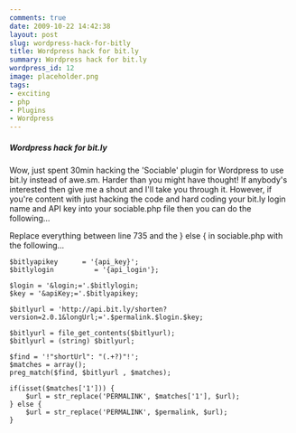 ```yaml
---
comments: true
date: 2009-10-22 14:42:38
layout: post
slug: wordpress-hack-for-bitly
title: Wordpress hack for bit.ly
summary: Wordpress hack for bit.ly
wordpress_id: 12
image: placeholder.png
tags:
- exciting
- php
- Plugins
- Wordpress
---
```


#####  Wordpress hack for bit.ly

Wow, just spent 30min hacking the 'Sociable' plugin for Wordpress to use bit.ly instead of awe.sm. Harder than you might have thought! If anybody's interested then give me a shout and I'll take you through it. However, if you're content with just hacking the code and hard coding your bit.ly login name and API key into your sociable.php file then you can do the following...

Replace everything between line 735 and the } else { in sociable.php with the following...

    $bitlyapikey      = '{api_key}';
    $bitlylogin          = '{api_login'};

    $login = '&login;='.$bitlylogin;
    $key = '&apiKey;='.$bitlyapikey;

    $bitlyurl = 'http://api.bit.ly/shorten?version=2.0.1&longUrl;='.$permalink.$login.$key;

    $bitlyurl = file_get_contents($bitlyurl);
    $bitlyurl = (string) $bitlyurl;

    $find = '!"shortUrl": "(.+?)"!';
    $matches = array();
    preg_match($find, $bitlyurl , $matches);

    if(isset($matches['1'])) {
        $url = str_replace('PERMALINK', $matches['1'], $url);
    } else {
        $url = str_replace('PERMALINK', $permalink, $url);
    }
